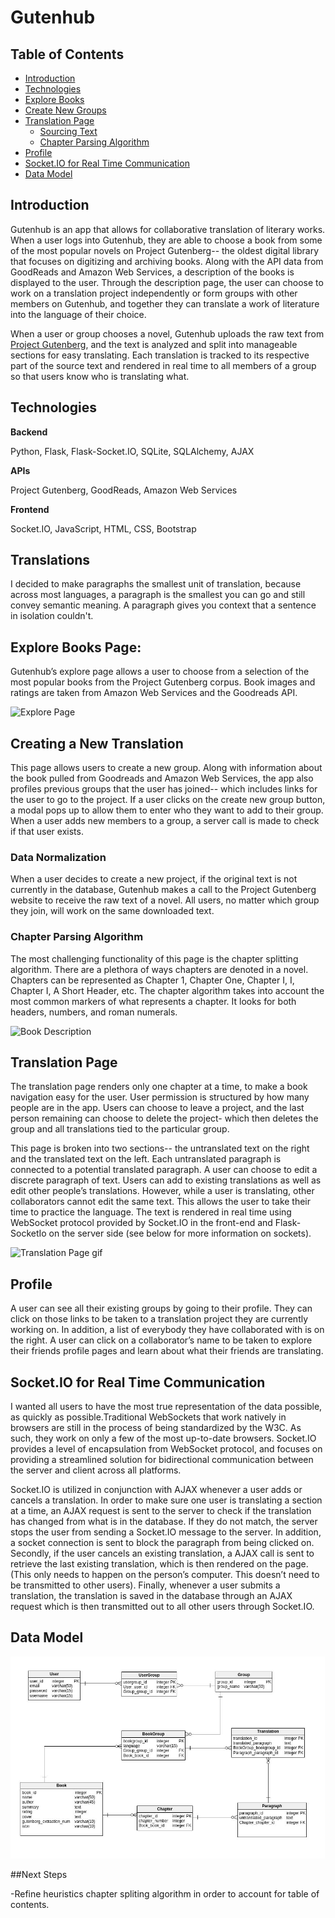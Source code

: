 # Gutenhub

## Table of Contents
- [Introduction](#introduction)
- [Technologies](#technologies)
- [Explore Books](#explore-books-page)
- [Create New Groups](#create-new-groups)
- [Translation Page](#translation-page)
	- [Sourcing Text](#source-text)
	- [Chapter Parsing Algorithm](#chapter-parsing-algorithm)
- [Profile](#profile)
- [Socket.IO for Real Time Communication](#socketio-for-real-time-communication)
- [Data Model](#data-model)

## Introduction

Gutenhub is an app that allows for collaborative translation of literary works. When a user logs into Gutenhub, they are able to choose a book from some of the most popular novels on Project Gutenberg-- the oldest digital library that focuses on digitizing and archiving books. Along with the API data from GoodReads and Amazon Web Services, a description of the books is displayed to the user. Through the description page, the user can choose to work on a translation project independently or form groups with other members on Gutenhub, and together they can translate a work of literature into the language of their choice.

When a user or group chooses a novel, Gutenhub uploads the raw text from [Project Gutenberg](https://www.gutenberg.org/), and the text is analyzed and split into manageable sections for easy translating. Each translation is tracked to its respective part of the source text and rendered in real time to all members of a group so that users know who is translating what.

## Technologies

**Backend**

Python, Flask, Flask-Socket.IO, SQLite,  SQLAlchemy, AJAX

**APIs**

Project Gutenberg, GoodReads, Amazon Web Services

**Frontend**

Socket.IO, JavaScript, HTML, CSS, Bootstrap

## Translations

I decided to make paragraphs the smallest unit of translation, because across most languages, a paragraph is the smallest you can go and still convey semantic meaning. A paragraph gives you context that a sentence in isolation couldn't.

## Explore Books Page:

Gutenhub’s explore page allows a user to choose from a selection of the most popular books from the Project Gutenberg corpus. Book images and ratings are taken from Amazon Web Services and the Goodreads API.

![Explore Page](/static/img/explore.jpg)


## Creating a New Translation
This page allows users to create a new group. Along with information about the book pulled from Goodreads and Amazon Web Services, the app also profiles previous groups that the user has joined-- which includes links for the user to go to the project. If a user clicks on the create new group button, a modal pops up to allow them to enter who they want to add to their group. When a user adds new members to a group, a server call is made to check if that user exists.

### Data Normalization

When a user decides to create a new project, if the original text is not currently in the database, Gutenhub makes a call to the Project Gutenberg website to receive the raw text of a novel. All users, no matter which group they join, will work on the same downloaded text.

### Chapter Parsing Algorithm
The most challenging functionality of this page is the chapter splitting algorithm. There are a plethora of ways chapters are denoted in a novel. Chapters can be represented as Chapter 1, Chapter One, Chapter I, I, Chapter I, A Short Header, etc. The chapter algorithm takes into account the most common markers of what represents a chapter. It looks for both headers, numbers, and roman numerals.

![Book Description](/static/img/description.jpg)

## Translation Page

The translation page renders only one chapter at a time, to make a book navigation easy for the user. User permission is structured by how many people are in the app. Users can choose to leave a project, and the last person remaining can choose to delete the project- which then deletes the group and all translations tied to the particular group.

This page is broken into two sections-- the untranslated text on the right and the translated text on the left. Each untranslated paragraph is connected to a potential translated paragraph. A user can choose to edit a discrete paragraph of text. Users can add to existing translations as well as edit other people’s translations. However, while a user is translating, other collaborators cannot edit the same text. This allows the user to take their time to practice the language. The text is rendered in real time using WebSocket protocol provided by Socket.IO in the front-end and Flask-SocketIo on the server side (see below for more information on sockets).

![Translation Page gif](/static/img/translation.gif)

## Profile

A user can see all their existing groups by going to their profile. They can click on those links to be taken to a translation project they are currently working on. In addition, a list of everybody they have collaborated with is on the right. A user can click on a collaborator’s name to be taken to explore their friends profile pages and learn about what their friends are translating.

## Socket.IO for Real Time Communication

I wanted all users to have the most true representation of the data possible, as quickly as possible.Traditional WebSockets that work natively in browsers are still in the process of being standardized by the W3C. As such, they work on only a few of the most up-to-date browsers. Socket.IO provides a level of encapsulation from WebSocket protocol, and focuses on providing a streamlined solution for bidirectional communication between the server and client across all platforms.

Socket.IO is utilized in conjunction with AJAX whenever a user adds or cancels a translation. In order to make sure one user is translating a section at a time, an AJAX request is sent to the server to check if the translation has changed from what is in the database. If they do not match, the server stops the user from sending a Socket.IO message to the server.  In addition, a socket connection is sent to block the paragraph from being clicked on. Secondly, if the user cancels an existing translation, a AJAX call is sent to retrieve the last existing translation, which is then rendered on the page. (This only needs to happen on the person’s computer. This doesn’t need to be transmitted to other users). Finally, whenever a user submits a translation, the translation is saved in the database through an AJAX request which is then transmitted out to all other users through Socket.IO. 

## Data Model

![Data Model](/static/img/data-model.jpg)

##Next Steps

-Refine heuristics chapter spliting algorithm in order to account for table of contents.